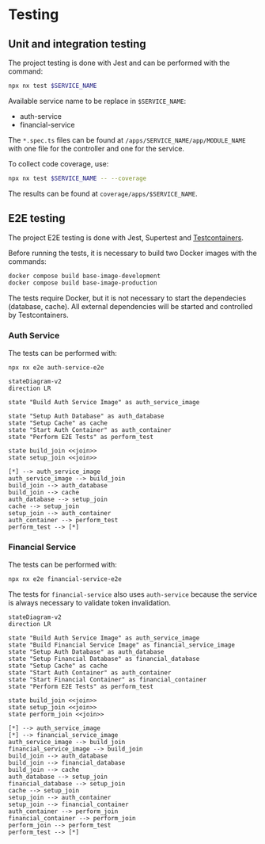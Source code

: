 # Testing

## Unit and integration testing

The project testing is done with Jest and can be performed with the command:

```sh
npx nx test $SERVICE_NAME
```

Available service name to be replace in `$SERVICE_NAME`:

- auth-service
- financial-service

The `*.spec.ts` files can be found at `/apps/SERVICE_NAME/app/MODULE_NAME` with one file for the controller and one for the service.

To collect code coverage, use:

```sh
npx nx test $SERVICE_NAME -- --coverage
```

The results can be found at `coverage/apps/$SERVICE_NAME`.

## E2E testing

The project E2E testing is done with Jest, Supertest and [Testcontainers](https://testcontainers.com/).

Before running the tests, it is necessary to build two Docker images with the commands:

```sh
docker compose build base-image-development
docker compose build base-image-production
```

The tests require Docker, but it is not necessary to start the dependecies (database, cache). All external dependencies will be started and controlled by Testcontainers.

### Auth Service

The tests can be performed with:

```sh
npx nx e2e auth-service-e2e
```

```mermaid
stateDiagram-v2
direction LR

state "Build Auth Service Image" as auth_service_image

state "Setup Auth Database" as auth_database
state "Setup Cache" as cache
state "Start Auth Container" as auth_container
state "Perform E2E Tests" as perform_test

state build_join <<join>>
state setup_join <<join>>

[*] --> auth_service_image
auth_service_image --> build_join
build_join --> auth_database
build_join --> cache
auth_database --> setup_join
cache --> setup_join
setup_join --> auth_container
auth_container --> perform_test
perform_test --> [*]
```

### Financial Service

The tests can be performed with:

```sh
npx nx e2e financial-service-e2e
```

The tests for `financial-service` also uses `auth-service` because the service is always necessary to validate token invalidation.

```mermaid
stateDiagram-v2
direction LR

state "Build Auth Service Image" as auth_service_image
state "Build Financial Service Image" as financial_service_image
state "Setup Auth Database" as auth_database
state "Setup Financial Database" as financial_database
state "Setup Cache" as cache
state "Start Auth Container" as auth_container
state "Start Financial Container" as financial_container
state "Perform E2E Tests" as perform_test

state build_join <<join>>
state setup_join <<join>>
state perform_join <<join>>

[*] --> auth_service_image
[*] --> financial_service_image
auth_service_image --> build_join
financial_service_image --> build_join
build_join --> auth_database
build_join --> financial_database
build_join --> cache
auth_database --> setup_join
financial_database --> setup_join
cache --> setup_join
setup_join --> auth_container
setup_join --> financial_container
auth_container --> perform_join
financial_container --> perform_join
perform_join --> perform_test
perform_test --> [*]
```
